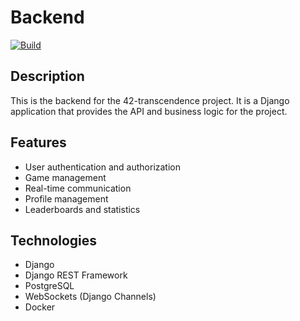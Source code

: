 # Backend

[![Build](https://github.com/0xpekenbower/42-transcendence/actions/workflows/build.yml/badge.svg)](https://github.com/0xpekenbower/42-transcendence/actions/workflows/build.yml)



## Description

This is the backend for the 42-transcendence project. It is a Django application that provides the API and business logic for the project.

## Features

- User authentication and authorization
- Game management
- Real-time communication
- Profile management
- Leaderboards and statistics

## Technologies

- Django
- Django REST Framework
- PostgreSQL
- WebSockets (Django Channels)
- Docker
